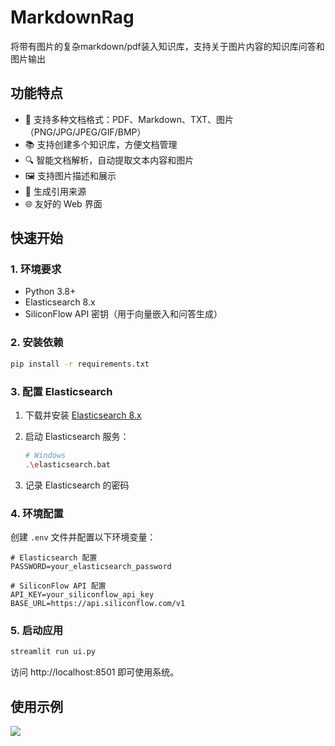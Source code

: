 # MarkdownRag

将带有图片的复杂markdown/pdf装入知识库，支持关于图片内容的知识库问答和图片输出
## 功能特点

- 🚀 支持多种文档格式：PDF、Markdown、TXT、图片（PNG/JPG/JPEG/GIF/BMP）
- 📚 支持创建多个知识库，方便文档管理
- 🔍 智能文档解析，自动提取文本内容和图片
- 🖼️ 支持图片描述和展示
- 📝 生成引用来源
- 🌐 友好的 Web 界面

## 快速开始

### 1. 环境要求

- Python 3.8+
- Elasticsearch 8.x
- SiliconFlow API 密钥（用于向量嵌入和问答生成）

### 2. 安装依赖

```bash
pip install -r requirements.txt
```

### 3. 配置 Elasticsearch

1. 下载并安装 [Elasticsearch 8.x](https://www.elastic.co/downloads/elasticsearch)

2. 启动 Elasticsearch 服务：
   ```bash
   # Windows
   .\elasticsearch.bat
   ```

3. 记录 Elasticsearch 的密码

### 4. 环境配置

创建 `.env` 文件并配置以下环境变量：

```env
# Elasticsearch 配置
PASSWORD=your_elasticsearch_password

# SiliconFlow API 配置
API_KEY=your_siliconflow_api_key
BASE_URL=https://api.siliconflow.com/v1
```

### 5. 启动应用

```bash
streamlit run ui.py
```

访问 http://localhost:8501 即可使用系统。

## 使用示例
![](https://tuchuang-1330806039.cos.ap-beijing.myqcloud.com/20250328184705883.png)